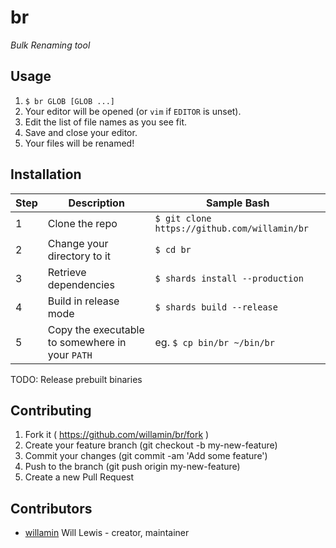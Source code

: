 # br

_Bulk Renaming tool_

## Usage

1. `$ br GLOB [GLOB ...]`
2. Your editor will be opened (or `vim` if `EDITOR` is unset).
3. Edit the list of file names as you see fit.
4. Save and close your editor.
5. Your files will be renamed!

## Installation

| Step | Description | Sample Bash |
|---|----|----|
| 1 | Clone the repo | `$ git clone https://github.com/willamin/br` |
| 2 | Change your directory to it | `$ cd br` |
| 3 | Retrieve dependencies | `$ shards install --production` |
| 4 | Build in release mode | `$ shards build --release` |
| 5 | Copy the executable to somewhere in your `PATH` | eg. `$ cp bin/br ~/bin/br` |

TODO: Release prebuilt binaries

## Contributing

1. Fork it ( https://github.com/willamin/br/fork )
2. Create your feature branch (git checkout -b my-new-feature)
3. Commit your changes (git commit -am 'Add some feature')
4. Push to the branch (git push origin my-new-feature)
5. Create a new Pull Request

## Contributors

- [willamin](https://github.com/willamin) Will Lewis - creator, maintainer
